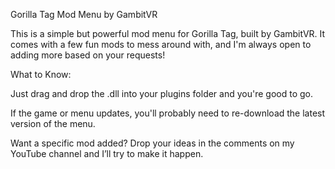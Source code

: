 Gorilla Tag Mod Menu by GambitVR

This is a simple but powerful mod menu for Gorilla Tag, built by GambitVR. It comes with a few fun mods to mess around with, and I'm always open to adding more based on your requests!

What to Know:

Just drag and drop the .dll into your plugins folder and you're good to go.

If the game or menu updates, you'll probably need to re-download the latest version of the menu.

Want a specific mod added? Drop your ideas in the comments on my YouTube channel and I’ll try to make it happen.
